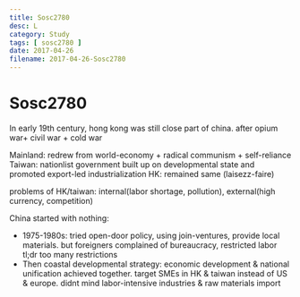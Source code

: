 ```yaml
---
title: Sosc2780
desc: L
category: Study
tags: [ sosc2780 ]
date: 2017-04-26
filename: 2017-04-26-Sosc2780
---
```


# Sosc2780

In early 19th century, hong kong was still close part of china. after opium war+ civil war + cold war

Mainland: redrew from world-economy + radical communism + self-reliance
Taiwan: nationlist government built up on developmental state and promoted export-led industrialization
HK: remained same (laisezz-faire)

problems of HK/taiwan: internal(labor shortage, pollution), external(high currency, competition)

China started with nothing:

- 1975-1980s: tried open-door policy, using join-ventures, provide local materials. but foreigners complained of bureaucracy, restricted labor tl;dr too many restrictions
- Then coastal developmental strategy: economic development & national unification achieved together. target SMEs in HK & taiwan instead of US & europe. didnt mind labor-intensive industries & raw materials import